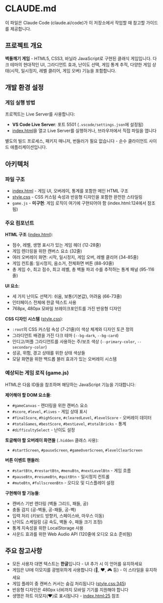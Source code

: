 # CLAUDE.md

이 파일은 Claude Code (claude.ai/code)가 이 저장소에서 작업할 때 참고할 가이드를 제공합니다.

## 프로젝트 개요

**벽돌깨기 게임** - HTML5, CSS3, 바닐라 JavaScript로 구현된 클래식 게임입니다. 다크 테마의 현대적인 UI, 그라디언트 효과, 난이도 선택, 게임 통계 추적, 다양한 게임 상태(시작, 일시정지, 레벨 클리어, 게임 오버) 기능을 포함합니다.

## 개발 환경 설정

### 게임 실행 방법

프로젝트는 Live Server를 사용합니다:
- **VS Code Live Server**: 포트 5501 (`.vscode/settings.json`에 설정됨)
- [index.html](index.html)을 열고 Live Server를 실행하거나, 브라우저에서 직접 파일을 엽니다

별도의 빌드 프로세스, 패키지 매니저, 번들러가 필요 없습니다 - 순수 클라이언트 사이드 애플리케이션입니다.

## 아키텍처

### 파일 구조

- [index.html](index.html) - 게임 UI, 오버레이, 통계를 포함한 메인 HTML 구조
- [style.css](style.css) - CSS 커스텀 속성과 반응형 디자인을 포함한 완전한 스타일링
- `game.js` - **미구현**: 게임 로직이 여기에 구현되어야 함 (index.html:124에서 참조됨)

### 주요 컴포넌트

**HTML 구조** ([index.html](index.html)):
- 점수, 레벨, 생명 표시가 있는 게임 헤더 (12-28줄)
- 게임 렌더링을 위한 캔버스 요소 (32줄)
- 여러 오버레이 화면: 시작, 일시정지, 게임 오버, 레벨 클리어 (34-85줄)
- 게임 컨트롤: 일시정지, 음소거, 전체화면 버튼 (88-93줄)
- 총 게임 수, 최고 점수, 최고 레벨, 총 벽돌 파괴 수를 추적하는 통계 패널 (95-116줄)

**UI 요소**:
- 세 가지 난이도 선택기: 쉬움, 보통(기본값), 어려움 (66-73줄)
- 인터페이스 전체에 한글 텍스트 사용
- 768px, 480px 모바일 브레이크포인트를 가진 반응형 디자인

**CSS 디자인 시스템** ([style.css](style.css)):
- `:root`의 CSS 커스텀 속성 (7-21줄)이 색상 체계와 디자인 토큰 정의
- 그라디언트 배경을 가진 다크 테마 (`--bg-dark`, `--bg-card`)
- 인디고/퍼플 그라디언트를 사용하는 주/보조 색상 (`--primary-color`, `--secondary-color`)
- 성공, 위험, 경고 상태를 위한 상태 색상들
- 모달 화면을 위한 백드롭 블러 효과가 있는 오버레이 시스템

### 예상되는 게임 로직 (game.js)

HTML은 다음 ID들을 참조하며 해당하는 JavaScript 기능을 기대합니다:

**제어해야 할 DOM 요소들**:
- `#gameCanvas` - 렌더링을 위한 캔버스 요소
- `#score`, `#level`, `#lives` - 게임 상태 표시
- `#finalScore`, `#highScore`, `#clearedLevel`, `#levelScore` - 오버레이 데이터
- `#totalGames`, `#bestScore`, `#bestLevel`, `#totalBricks` - 통계
- `#difficultySelect` - 난이도 설정

**토글해야 할 오버레이 화면들** (`.hidden` 클래스 사용):
- `#startScreen`, `#pauseScreen`, `#gameOverScreen`, `#levelClearScreen`

**버튼 이벤트 핸들러**:
- `#startBtn`, `#restartBtn`, `#menuBtn`, `#nextLevelBtn` - 게임 흐름
- `#pauseBtn`, `#resumeBtn`, `#quitBtn` - 일시정지 컨트롤
- `#muteBtn`, `#fullscreenBtn` - 오디오 및 디스플레이 설정

**구현해야 할 기능들**:
- 캔버스 기반 렌더링 (벽돌 그리드, 패들, 공)
- 충돌 감지 (공-벽돌, 공-패들, 공-벽)
- 입력 처리 (키보드 방향키, 스페이스바, 마우스 이동)
- 난이도 스케일링 (공 속도, 벽돌 수, 패들 크기 조정)
- 통계 지속성을 위한 LocalStorage 사용
- 사운드 효과를 위한 Web Audio API (120줄에 오디오 요소 준비됨)

## 주요 참고사항

- 모든 사용자 대면 텍스트는 **한글**입니다 - UI 추가 시 이 언어를 유지하세요
- 게임은 UI에 이모지를 광범위하게 사용합니다 (🧱, ❤️, 🎮 등) - 이 스타일을 유지하세요
- 게임 플레이 중 캔버스 커서는 숨김 처리됩니다 ([style.css:345](style.css#L345))
- 반응형 디자인은 480px 너비까지 모바일 기기를 지원해야 합니다
- 생명은 하트 이모지(❤️)로 표시됩니다 - [index.html:25](index.html#L25) 참조
